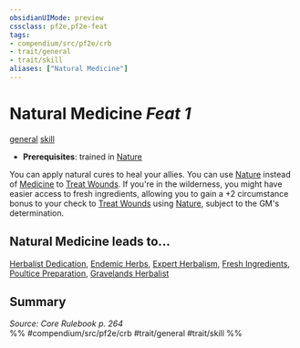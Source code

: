 ```yaml
---
obsidianUIMode: preview
cssclass: pf2e,pf2e-feat
tags:
- compendium/src/pf2e/crb
- trait/general
- trait/skill
aliases: ["Natural Medicine"]
---
```

# Natural Medicine  *Feat 1*  
[general](/rules/traits/general.md)  [skill](/rules/traits/skill.md)  

- **Prerequisites**: trained in [Nature](/compendium/skills.md#Nature)

You can apply natural cures to heal your allies. You can use [Nature](/compendium/skills.md#Nature) instead of [Medicine](/compendium/skills.md#Medicine) to [Treat Wounds](/rules/actions/treat-wounds.md). If you're in the wilderness, you might have easier access to fresh ingredients, allowing you to gain a +2 circumstance bonus to your check to [Treat Wounds](/rules/actions/treat-wounds.md) using [Nature](/compendium/skills.md#Nature), subject to the GM's determination.

## Natural Medicine leads to...

[Herbalist Dedication](/compendium/feats/herbalist-dedication-apg.md), [Endemic Herbs](/compendium/feats/endemic-herbs-apg.md), [Expert Herbalism](/compendium/feats/expert-herbalism-apg.md), [Fresh Ingredients](/compendium/feats/fresh-ingredients-apg.md), [Poultice Preparation](/compendium/feats/poultice-preparation-apg.md), [Gravelands Herbalist](/compendium/feats/gravelands-herbalist-lokl.md)

## Summary

*Source: Core Rulebook p. 264*  
%% #compendium/src/pf2e/crb #trait/general #trait/skill %%